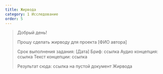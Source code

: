 ```yaml
---
title: Жирвода
category: 1 Исследование
order: 5
---
```


> Добрый день!
> 
> Прошу сделать жирводу для проекта \[ФИО автора\]
> 
> Срок выполнения задания: \[Дата\]
> Бриф: ссылка
> Аудио концепция: ссылка
> Текст концепции: ссылка
> 
> Результат сюда: ссылка на пустой документ Жирвода
